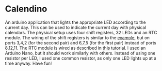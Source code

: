 # Calendino
An arduino application that lights the appropriate LED according to the current day. This can be used to indicate the current day with physical calendars.
The physical setup uses four shift registers, 32 LEDs and an RTC module. The wiring of the shift registers is similar to the [example](https://docs.arduino.cc/tutorials/communication/guide-to-shift-out#shftout22), but on ports 3,4,2 (for the second pair) and 6,7,5 (for the first pair) instead of ports 8,12,11. The RTC module is wired as described in [this](https://arduinogetstarted.com/tutorials/arduino-rtc) tutorial.
I used an Arduino Nano, but it should work similarly with others. Instead of using one resistor per LED, I used one common resistor, as only one LED lights up at a time anyway.
Have fun!
